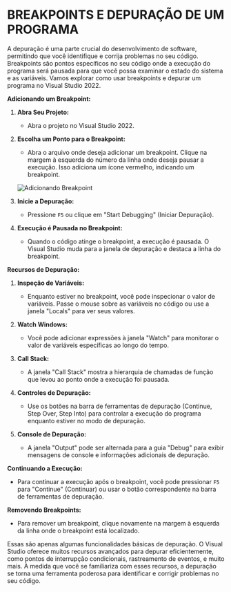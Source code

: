 # BREAKPOINTS E DEPURAÇÃO DE UM PROGRAMA
A depuração é uma parte crucial do desenvolvimento de software, permitindo que você identifique e corrija problemas no seu código. Breakpoints são pontos específicos no seu código onde a execução do programa será pausada para que você possa examinar o estado do sistema e as variáveis. Vamos explorar como usar breakpoints e depurar um programa no Visual Studio 2022.

**Adicionando um Breakpoint:**

1. **Abra Seu Projeto:**
   - Abra o projeto no Visual Studio 2022.

2. **Escolha um Ponto para o Breakpoint:**
   - Abra o arquivo onde deseja adicionar um breakpoint. Clique na margem à esquerda do número da linha onde deseja pausar a execução. Isso adiciona um ícone vermelho, indicando um breakpoint.

   ![Adicionando Breakpoint](https://i.imgur.com/4mNi95Z.png)

3. **Inicie a Depuração:**
   - Pressione `F5` ou clique em "Start Debugging" (Iniciar Depuração).

4. **Execução é Pausada no Breakpoint:**
   - Quando o código atinge o breakpoint, a execução é pausada. O Visual Studio muda para a janela de depuração e destaca a linha do breakpoint.

**Recursos de Depuração:**

1. **Inspeção de Variáveis:**
   - Enquanto estiver no breakpoint, você pode inspecionar o valor de variáveis. Passe o mouse sobre as variáveis no código ou use a janela "Locals" para ver seus valores.

2. **Watch Windows:**
   - Você pode adicionar expressões à janela "Watch" para monitorar o valor de variáveis específicas ao longo do tempo.

3. **Call Stack:**
   - A janela "Call Stack" mostra a hierarquia de chamadas de função que levou ao ponto onde a execução foi pausada.

4. **Controles de Depuração:**
   - Use os botões na barra de ferramentas de depuração (Continue, Step Over, Step Into) para controlar a execução do programa enquanto estiver no modo de depuração.

5. **Console de Depuração:**
   - A janela "Output" pode ser alternada para a guia "Debug" para exibir mensagens de console e informações adicionais de depuração.

**Continuando a Execução:**

- Para continuar a execução após o breakpoint, você pode pressionar `F5` para "Continue" (Continuar) ou usar o botão correspondente na barra de ferramentas de depuração.

**Removendo Breakpoints:**

- Para remover um breakpoint, clique novamente na margem à esquerda da linha onde o breakpoint está localizado.

Essas são apenas algumas funcionalidades básicas de depuração. O Visual Studio oferece muitos recursos avançados para depurar eficientemente, como pontos de interrupção condicionais, rastreamento de eventos, e muito mais. À medida que você se familiariza com esses recursos, a depuração se torna uma ferramenta poderosa para identificar e corrigir problemas no seu código.